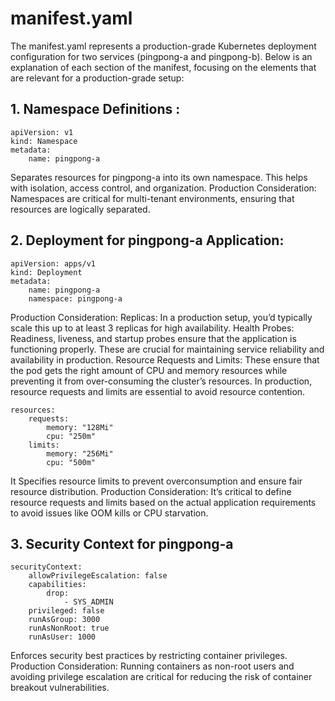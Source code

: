 # manifest.yaml
The manifest.yaml represents a production-grade Kubernetes deployment configuration for two services (pingpong-a and pingpong-b). Below is an explanation of each section of the manifest, focusing on the elements that are relevant for a production-grade setup:

## 1. Namespace Definitions :

	apiVersion: v1
    kind: Namespace
    metadata:
        name: pingpong-a

Separates resources for pingpong-a into its own namespace. This helps with isolation, access control, and organization.
Production Consideration: Namespaces are critical for multi-tenant environments, ensuring that resources are logically separated.

## 2. Deployment for pingpong-a Application:

    apiVersion: apps/v1
    kind: Deployment
    metadata:
        name: pingpong-a
        namespace: pingpong-a


Production Consideration:
    Replicas: In a production setup, you’d typically scale this up to at least 3 replicas for high availability.
    Health Probes: Readiness, liveness, and startup probes ensure that the application is functioning properly. These are crucial for maintaining service reliability and availability in production.
    Resource Requests and Limits: These ensure that the pod gets the right amount of CPU and memory resources while preventing it from over-consuming the cluster’s resources. In production, resource requests and limits are essential to avoid resource contention.  

    resources:  
        requests:
            memory: "128Mi"
            cpu: "250m"
        limits:
            memory: "256Mi"
            cpu: "500m"

It Specifies resource limits to prevent overconsumption and ensure fair resource distribution.
Production Consideration: 
    It’s critical to define resource requests and limits based on the actual application requirements to avoid issues like OOM kills or CPU starvation.

## 3. Security Context for pingpong-a

    securityContext:
        allowPrivilegeEscalation: false
        capabilities:
            drop:
                - SYS_ADMIN
        privileged: false
        runAsGroup: 3000
        runAsNonRoot: true
        runAsUser: 1000

Enforces security best practices by restricting container privileges.
Production Consideration: 
    Running containers as non-root users and avoiding privilege escalation are critical for reducing the risk of container breakout vulnerabilities.
